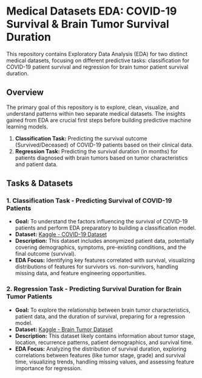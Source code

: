 # Medical Datasets EDA: COVID-19 Survival & Brain Tumor Survival Duration

This repository contains Exploratory Data Analysis (EDA) for two distinct medical datasets, focusing on different predictive tasks: classification for COVID-19 patient survival and regression for brain tumor patient survival duration.

## Overview

The primary goal of this repository is to explore, clean, visualize, and understand patterns within two separate medical datasets. The insights gained from EDA are crucial first steps before building predictive machine learning models.

1.  **Classification Task:** Predicting the survival outcome (Survived/Deceased) of COVID-19 patients based on their clinical data.
2.  **Regression Task:** Predicting the survival duration (in months) for patients diagnosed with brain tumors based on tumor characteristics and patient data.

## Tasks & Datasets

### 1. Classification Task - Predicting Survival of COVID-19 Patients

*   **Goal:** To understand the factors influencing the survival of COVID-19 patients and perform EDA preparatory to building a classification model.
*   **Dataset:** [Kaggle - COVID-19 Dataset](https://www.kaggle.com/datasets/meirnizri/covid19-dataset)
*   **Description:** This dataset includes anonymized patient data, potentially covering demographics, symptoms, pre-existing conditions, and the final outcome (survival).
*   **EDA Focus:** Identifying key features correlated with survival, visualizing distributions of features for survivors vs. non-survivors, handling missing data, and feature engineering opportunities.

### 2. Regression Task - Predicting Survival Duration for Brain Tumor Patients

*   **Goal:** To explore the relationship between brain tumor characteristics, patient data, and the duration of survival, preparing for a regression model.
*   **Dataset:** [Kaggle - Brain Tumor Dataset](https://www.kaggle.com/datasets/thegoanpanda/brain-tumor-stage-based-recurrence-patterns)
*   **Description:** This dataset likely contains information about tumor stage, location, recurrence patterns, patient demographics, and survival time.
*   **EDA Focus:** Analyzing the distribution of survival duration, exploring correlations between features (like tumor stage, grade) and survival time, visualizing trends, handling missing values, and assessing feature importance for regression.
